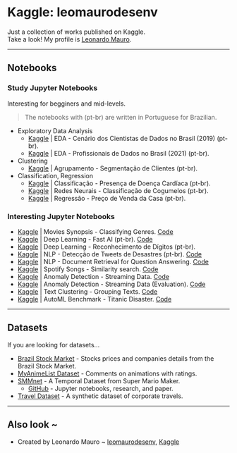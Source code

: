 # Kaggle: leomaurodesenv

Just a collection of works published on Kaggle.   
Take a look! My profile is [Leonardo Mauro](https://www.kaggle.com/leomauro).  

---
## Notebooks
### Study Jupyter Notebooks

Interesting for begginers and mid-levels.

> The notebooks with (pt-br) are written in Portuguese for Brazilian.   

* Exploratory Data Analysis
   - [Kaggle](https://www.kaggle.com/leomauro/eda-cen-rio-dos-cientistas-de-dados-no-brasil) | EDA - Cenário dos Cientistas de Dados no Brasil (2019) (pt-br).
   - [Kaggle](https://www.kaggle.com/code/leomauro/profissionais-de-dados-no-brasil-2021) | EDA - Profissionais de Dados no Brasil (2021) (pt-br).
* Clustering
   - [Kaggle](https://www.kaggle.com/leomauro/agrupamento-segmenta-o-de-clientes) | Agrupamento - Segmentação de Clientes (pt-br).
* Classification, Regression
   - [Kaggle](https://www.kaggle.com/leomauro/classifica-o-presen-a-de-doen-a-card-aca) | Classificação - Presença de Doença Cardíaca (pt-br).
   - [Kaggle](https://www.kaggle.com/leomauro/redes-neurais-classifica-o-de-cogumelos) | Redes Neurais - Classificação de Cogumelos (pt-br).
   - [Kaggle](https://www.kaggle.com/leomauro/regress-o-pre-o-de-venda-da-casa) | Regressão - Preço de Venda da Casa (pt-br).

### Interesting Jupyter Notebooks

- [Kaggle](https://www.kaggle.com/leomauro/movies-classifying-genres-from-the-synopsis) | Movies Synopsis - Classifying Genres. [Code](jupyter/movies-classifying-genres-from-the-synopsis.ipynb)
- [Kaggle](https://www.kaggle.com/leomauro/deep-learning-fast-ai-pt-br) | Deep Learning - Fast AI (pt-br). [Code](jupyter/deep-learning-fast-ai-pt-br.ipynb)
- [Kaggle](https://www.kaggle.com/leomauro/deep-learning-reconhecimento-de-d-gitos) | Deep Learning - Reconhecimento de Dígitos (pt-br).
- [Kaggle](https://www.kaggle.com/leomauro/nlp-detec-o-de-tweets-de-desastres) | NLP - Detecção de Tweets de Desastres (pt-br). [Code](jupyter/nlp-detecao-de-tweets-de-desastres.ipynb)
- [Kaggle](https://www.kaggle.com/code/leomauro/nlp-document-retrieval-for-question-answering) | NLP - Document Retrieval for Question Answering. [Code](jupyter/nlp-document-retrieval-for-question-answering.ipynb)
- [Kaggle](https://www.kaggle.com/leomauro/spotify-songs-similarity-search) | Spotify Songs - Similarity search. [Code](jupyter/spotify-songs-similarity-search.ipynb)
- [Kaggle](https://www.kaggle.com/code/leomauro/anomaly-detection-streaming-data) | Anomaly Detection - Streaming Data. [Code](jupyter/anomaly-detection-streaming-data.ipynb)
- [Kaggle](https://www.kaggle.com/code/leomauro/anomaly-detection-streaming-data-evaluation) | Anomaly Detection - Streaming Data (Evaluation). [Code](jupyter/anomaly-detection-streaming-data-evaluation.ipynb)
- [Kaggle](https://www.kaggle.com/code/leomauro/text-clustering-grouping-texts) | Text Clustering - Grouping Texts. [Code](jupyter/text-clustering-grouping-texts.ipynb)
- [Kaggle](https://www.kaggle.com/code/leomauro/automl-benchmark-titanic-disaster) | AutoML Benchmark - Titanic Disaster. [Code](jupyter/automl-benchmark-titanic-disaster.ipynb)


---
## Datasets

If you are looking for datasets...

- [Brazil Stock Market](https://www.kaggle.com/datasets/leomauro/brazilian-stock-market-data-warehouse) - Stocks prices and companies details from the Brazil Stock Market.
- [MyAnimeList Dataset](https://www.kaggle.com/natlee/myanimelist-comment-dataset) - Comments on animations with ratings.
- [SMMnet](https://www.kaggle.com/leomauro/smmnet) - A Temporal Dataset from Super Mario Maker.
    - [GitHub](https://github.com/leomaurodesenv/smmnet) - Jupyter notebooks, research, and paper.
- [Travel Dataset](https://www.kaggle.com/leomauro/argodatathon2019) - A synthetic dataset of corporate travels.

---
## Also look ~

- Created by Leonardo Mauro ~ [leomaurodesenv](https://github.com/leomaurodesenv/), [Kaggle](https://www.kaggle.com/leomauro)
